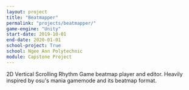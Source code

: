 ```yaml
---
layout: project
title: "Beatmapper"
permalink: "projects/beatmapper/"
game-engine: "Unity"
start-date: 2019-10-01
end-date: 2020-01-01
school-project: True
school: Ngee Ann Polytechnic
module: Capstone Project
---
```


2D Vertical Scrolling Rhythm Game beatmap player and editor.
Heavily inspired by osu's mania gamemode and its beatmap format.